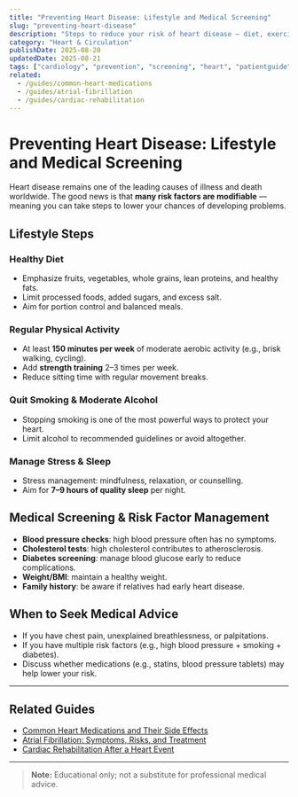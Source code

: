 ```yaml
---
title: "Preventing Heart Disease: Lifestyle and Medical Screening"
slug: "preventing-heart-disease"
description: "Steps to reduce your risk of heart disease — diet, exercise, risk factor control, and the role of regular screening."
category: "Heart & Circulation"
publishDate: 2025-08-20
updatedDate: 2025-08-21
tags: ["cardiology", "prevention", "screening", "heart", "patientguide"]
related:
  - /guides/common-heart-medications
  - /guides/atrial-fibrillation
  - /guides/cardiac-rehabilitation
---
```


# Preventing Heart Disease: Lifestyle and Medical Screening

Heart disease remains one of the leading causes of illness and death worldwide. The good news is that **many risk factors are modifiable** — meaning you can take steps to lower your chances of developing problems.

## Lifestyle Steps

### Healthy Diet
- Emphasize fruits, vegetables, whole grains, lean proteins, and healthy fats.  
- Limit processed foods, added sugars, and excess salt.  
- Aim for portion control and balanced meals.  

### Regular Physical Activity
- At least **150 minutes per week** of moderate aerobic activity (e.g., brisk walking, cycling).  
- Add **strength training** 2–3 times per week.  
- Reduce sitting time with regular movement breaks.  

### Quit Smoking & Moderate Alcohol
- Stopping smoking is one of the most powerful ways to protect your heart.  
- Limit alcohol to recommended guidelines or avoid altogether.  

### Manage Stress & Sleep
- Stress management: mindfulness, relaxation, or counselling.  
- Aim for **7–9 hours of quality sleep** per night.  

## Medical Screening & Risk Factor Management
- **Blood pressure checks**: high blood pressure often has no symptoms.  
- **Cholesterol tests**: high cholesterol contributes to atherosclerosis.  
- **Diabetes screening**: manage blood glucose early to reduce complications.  
- **Weight/BMI**: maintain a healthy weight.  
- **Family history**: be aware if relatives had early heart disease.

## When to Seek Medical Advice
- If you have chest pain, unexplained breathlessness, or palpitations.  
- If you have multiple risk factors (e.g., high blood pressure + smoking + diabetes).  
- Discuss whether medications (e.g., statins, blood pressure tablets) may help lower your risk.

---

## Related Guides
- [Common Heart Medications and Their Side Effects](/guides/common-heart-medications)  
- [Atrial Fibrillation: Symptoms, Risks, and Treatment](/guides/atrial-fibrillation)  
- [Cardiac Rehabilitation After a Heart Event](/guides/cardiac-rehabilitation)  

---

> **Note:** Educational only; not a substitute for professional medical advice.

